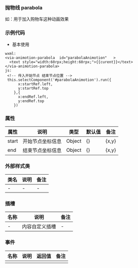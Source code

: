 ### 抛物线 parabola  
   如：用于加入购物车这种动画效果


### 示例代码
* 基本使用
  
```
wxml:
<via-animotion-parabola  id="parabolaAnimotion"   >
  <text style="width:60rpx;height:60rpx;">{{curent}}</text>
</via-animotion-parabola>
js:
 <!-- 传入开始节点 结束节点位置 -->
 this.selectComponent('#parabolaAnimotion').run({
      x:startRef.left,
      y:startRef.top
    },{
      x:endRef.left,
      y:endRef.top
    })

```
 
 

### 属性
| 属性 | 说明 | 类型 | 默认值 | 备注 |
| --- | --- | --- | --- | --- |
| start |  开始节点坐标信息 |  Object | {} | {x,y} |
| end |  结束节点坐标信息 |  Object | {} | {x,y} |
 
 
 

 
 

### 外部样式类
| 类名 | 说明 | 备注 | 
| --- | --- | --- |
| - | - | - |
 

### 插槽
| 名称 | 说明 | 备注 |
| --- | --- | --- |
|  -  |  内容自定义插槽 |   - |
 


### 事件
| 名称 | 说明 | 返回值 | 备注 |
| --- | --- | --- | --- |
|  |  |  |  | |
 
  
